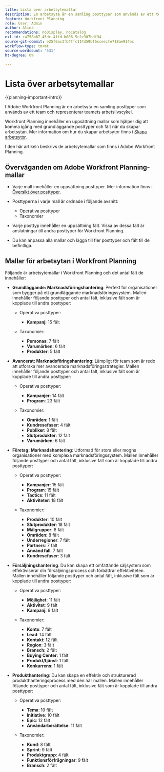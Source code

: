 ```yaml
---
title: Lista över arbetsytemallar
description: En arbetsyta är en samling posttyper som används av ett team och representerar teamets arbetslivscykel. Adobe Workfront Planning innehåller en uppsättning mallar som hjälper dig att komma igång med grundläggande posttyper och fält när du skapar arbetsytan.
feature: Workfront Planning
role: User, Admin
author: Alina
recommendations: noDisplay, noCatalog
exl-id: c4758b87-45dc-4ffd-b086-5e2e907bdf34
source-git-commit: e25f6ac3fb4ffc114d59bf5cceecfe718ae914ec
workflow-type: tm+mt
source-wordcount: '531'
ht-degree: 0%

---
```



# Lista över arbetsytemallar

{{planning-important-intro}}

I Adobe Workfront Planning är en arbetsyta en samling posttyper som används av ett team och representerar teamets arbetslivscykel.

Workfront Planning innehåller en uppsättning mallar som hjälper dig att komma igång med grundläggande posttyper och fält när du skapar arbetsytan. Mer information om hur du skapar arbetsytor finns i [Skapa arbetsytor](/help/quicksilver/planning/architecture/create-workspaces.md).

I den här artikeln beskrivs de arbetsytemallar som finns i Adobe Workfront Planning.

## Överväganden om Adobe Workfront Planning-mallar

* Varje mall innehåller en uppsättning posttyper. Mer information finns i [Översikt över posttyper](/help/quicksilver/planning/architecture/overview-of-record-types.md).
* Posttyperna i varje mall är ordnade i följande avsnitt:

   * Operativa posttyper
   * Taxonomier
* Varje posttyp innehåller en uppsättning fält. Vissa av dessa fält är anslutningar till andra posttyper för Workfront Planning.
* Du kan anpassa alla mallar och lägga till fler posttyper och fält till de befintliga.

<!-- I modeled this article by the "List of available Blueprints" and that articles does not have an Access area

## Access requirements

You must have the following: 

<table style="table-layout:auto">
 <col>
 </col>
 <col>
 </col>
 <tbody>
  <tr>
   <td role="rowheader"><p>Adobe Workfront plan*</p></td>
   <td>
<p>Any</p>
<!--the above is only for closed beta; when going to GA - activate the following plans:    
<p>Current plan: Prime and Ultimate</p>
<p>Legacy plan: Enterprise</p>->
   </td>
  </tr>
  <tr>
   <td role="rowheader"><p>Adobe Workfront license*</p></td>
   <td>
   <p>Any</p> 
  <p>For more information, see <a href="././administration-and-setup/add-users/access-levels-and-object-permissions/wf-licenses.md" class="MCXref xref">Adobe Workfront licenses overview</a>.</p> </td>
  </tr>
  <tr>
   <td role="rowheader"><p>Product</p></td>
   <td>
   <p> Adobe Workfront</p> </td>
  </tr>
  <tr>
   <td role="rowheader">Access level*</td>
   <td> <p>Any</p>  
</td>
  </tr>
<tr>
   <td role="rowheader">Layout template</td>
   <td> <p>Your system administrator must add the Planning area in your layout template. </p>  
</td>
  </tr>
 </tbody>
</table>

>[!NOTE]
>
>*If you don't have access, ask your Workfront administrator if they set additional restrictions in your access level. For information on how a Workfront administrator can change your access level, see [Create or modify custom access levels](/help/quicksilver/administration-and-setup/add-users/configure-and-grant-access/create-modify-access-levels.md).

-->

## Mallar för arbetsytan i Workfront Planning

Följande är arbetsytemallar i Workfront Planning och det antal fält de innehåller:

* **Grundläggande: Marknadsföringshantering**: Perfekt för organisationer som bygger på ett grundläggande marknadsföringssystem. Mallen innehåller följande posttyper och antal fält, inklusive fält som är kopplade till andra posttyper:

   * Operativa posttyper:

      * **Kampanj**: 15 fält
   * Taxonomier:

      * **Personas**: 7 fält
      * **Varumärken**: 6 fält
      * **Produkter**: 5 fält

* **Avancerat: Marknadsföringshantering**: Lämpligt för team som är redo att utforska mer avancerade marknadsföringsstrategier. Mallen innehåller följande posttyper och antal fält, inklusive fält som är kopplade till andra posttyper:

   * Operativa posttyper:

      * **Kampanjer**: 14 fält
      * **Program**: 23 fält

   * Taxonomier:
      * **Områden**: 1 fält
      * **Kundresefaser**: 4 fält
      * **Publiker**: 8 fält
      * **Slutprodukter**: 12 fält
      * **Varumärken**: 6 fält

* **Företag: Marknadshantering**: Utformad för stora eller mogna organisationer med komplexa marknadsföringssystem. Mallen innehåller följande posttyper och antal fält, inklusive fält som är kopplade till andra posttyper:

   * Operativa posttyper:

      * **Kampanjer**: 15 fält
      * **Program**: 15 fält
      * **Tactics**: 11 fält
      * **Aktiviteter**: 18 fält

   * Taxonomier:

      * **Produkter**: 10 fält
      * **Slutprodukter**: 18 fält
      * **Målgrupper**: 8 fält
      * **Områden**: 8 fält
      * **Underregioner**: 7 fält
      * **Partners**: 7 fält
      * **Använd fall**: 7 fält
      * **Kundresefaser**: 3 fält

* **Försäljningshantering**: Du kan skapa ett omfattande säljsystem som effektiviserar din försäljningsprocess och förbättrar effektiviteten. Mallen innehåller följande posttyper och antal fält, inklusive fält som är kopplade till andra posttyper:

   * Operativa posttyper:

      * **Möjlighet**: 11 fält
      * **Aktivitet**: 9 fält
      * **Kampanj**: 8 fält
   * Taxonomier:
      * **Konto**: 7 fält
      * **Lead**: 14 fält
      * **Kontakt**: 12 fält
      * **Region**: 3 fält
      * **Bransch**: 2 fält
      * **Buying Center**: 1 fält
      * **Produkt/tjänst**: 1 fält
      * **Konkurrens**: 1 fält

* **Produkthantering**: Du kan skapa en effektiv och strukturerad produkthanteringsprocess med den här mallen. Mallen innehåller följande posttyper och antal fält, inklusive fält som är kopplade till andra posttyper:

   * Operativa posttyper:

      * **Tema**: 10 fält
      * **Initiative**: 10 fält
      * **Epic**: 12 fält
      * **Användarberättelse**: 11 fält

   * Taxonomier:

      * **Kund**: 8 fält
      * **Sprint**: 9 fält
      * **Produktgrupp**: 4 fält
      * **Funktionsförfrågningar**: 9 fält
      * **Bransch**: 2 fält
